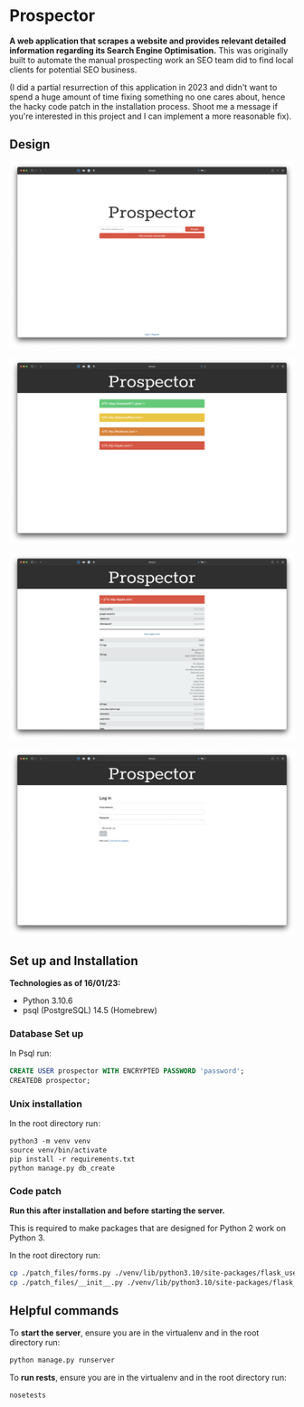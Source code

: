 # Prospector

**A web application that scrapes a website and provides relevant detailed information regarding its Search Engine Optimisation.** This was originally built to automate the manual prospecting work an SEO team did to find local clients for potential SEO business.

(I did a partial resurrection of this application in 2023 and didn't want to spend a huge amount of time fixing something no one cares about, hence the hacky code patch in the installation process. Shoot me a message if you're interested in this project and I can implement a more reasonable fix).

## Design

![UI design](docs/screenshot_1.png)

![UI design](docs/screenshot_2.png)

![UI design](docs/screenshot_3.png)

![UI design](docs/screenshot_4.png)

## Set up and Installation

**Technologies as of 16/01/23:**

* Python 3.10.6
* psql (PostgreSQL) 14.5 (Homebrew)

### Database Set up

In Psql run:

```sql
CREATE USER prospector WITH ENCRYPTED PASSWORD 'password';
CREATEDB prospector;
```

### Unix installation

In the root directory run:

    python3 -m venv venv
    source venv/bin/activate
    pip install -r requirements.txt
    python manage.py db_create

### Code patch

**Run this after installation and before starting the server.**

This is required to make packages that are designed for Python 2 work on Python 3. 

In the root directory run:

```bash
cp ./patch_files/forms.py ./venv/lib/python3.10/site-packages/flask_user/forms.py
cp ./patch_files/__init__.py ./venv/lib/python3.10/site-packages/flask_script/__init__.py
```

## Helpful commands

To **start the server**, ensure you are in the virtualenv and in the root directory run:

```bash
python manage.py runserver
```

To **run rests**, ensure you are in the virtualenv and in the root directory run:

    nosetests
